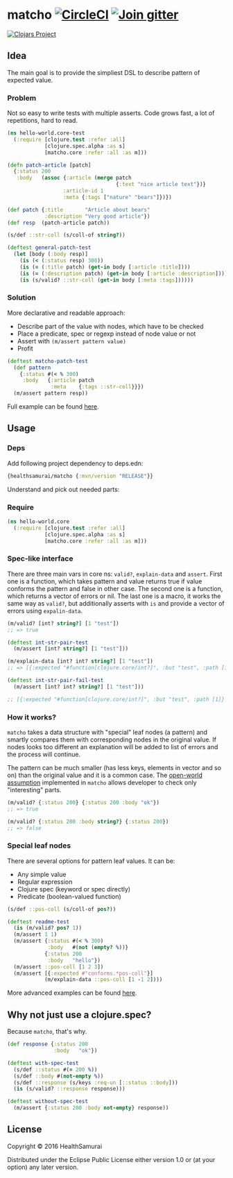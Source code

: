 # matcho [![CircleCI](https://circleci.com/gh/HealthSamurai/matcho.svg?style=shield)](https://circleci.com/gh/HealthSamurai/matcho) [![Join gitter](https://badges.gitter.im/Join%20Chat.svg)](https://gitter.im/healthsamurai/matcho)

[![Clojars Project](http://clojars.org/healthsamurai/matcho/latest-version.svg)](http://clojars.org/healthsamurai/matcho)

## Idea

The main goal is to provide the simpliest DSL to describe pattern of expected
value.

### Problem

Not so easy to write tests with multiple asserts. Code grows fast, a lot of
repetitions, hard to read.

```clj
(ns hello-world.core-test
  (:require [clojure.test :refer :all]
            [clojure.spec.alpha :as s]
            [matcho.core :refer :all :as m]))

(defn patch-article [patch]
  {:status 200
   :body   (assoc {:article (merge patch
                                   {:text "nice article text"})}
                  :article-id 1
                  :meta {:tags ["nature" "bears"]})})

(def patch {:title       "Article about bears"
            :description "Very good article"})
(def resp  (patch-article patch))

(s/def ::str-coll (s/coll-of string?))

(deftest general-patch-test
  (let [body (:body resp)]
    (is (< (:status resp) 300))
    (is (= (:title patch) (get-in body [:article :title])))
    (is (= (:description patch) (get-in body [:article :description])))
    (is (s/valid? ::str-coll (get-in body [:meta :tags])))))
```

### Solution

More declarative and readable approach:
* Describe part of the value with nodes, which have to be checked
* Place a predicate, spec or regexp instead of node value or not
* Assert with `(m/assert pattern value)`
* Profit

```clj
(deftest matcho-patch-test
  (def pattern
    {:status #(< % 300)
     :body   {:article patch
              :meta    {:tags ::str-coll}}})
  (m/assert pattern resp))
```

Full example can be found [here](./test/matcho/core_test.clj).

## Usage

### Deps
Add following project dependency to deps.edn:

```clj
{healthsamurai/matcho {:mvn/version "RELEASE"}}
```

Understand and pick out needed parts:

### Require

```clj
(ns hello-world.core
  (:require [clojure.test :refer :all]
            [clojure.spec.alpha :as s]
            [matcho.core :refer :all :as m]))
```

### Spec-like interface

There are three main vars in core ns: `valid?`, `explain-data` and `assert`.
First one is a function, which takes pattern and value returns true if value
conforms the pattern and false in other case. The second one is a function,
which returns a vector of errors or nil. The last one is a macro, it works the
same way as `valid?`, but additionally asserts with `is` and provide a vector of
errors using `expalin-data`.

```clj
(m/valid? [int? string?] [1 "test"])
;; => true

(deftest int-str-pair-test
  (m/assert [int? string?] [1 "test"]))

(m/explain-data [int? int? string?] [1 "test"])
;; => [{:expected "#function[clojure.core/int?]", :but "test", :path [1]} {:expected "#function[clojure.core/string?--5132]", :but nil, :path [2]}]

(deftest int-str-pair-fail-test
  (m/assert [int? int? string?] [1 "test"]))

;; [{:expected "#function[clojure.core/int?]", :but "test", :path [1]} {:expected "#function[clojure.core/string?--5132]", :but nil, :path [2]}] [1 "test"] [[#function[clojure.core/int?] #function[clojure.core/int?] #function[clojure.core/string?--5132]]]
```

### How it works?

`matcho` takes a data structure with "special" leaf nodes (a pattern) and
smartly compares them with corresponding nodes in the original value. If nodes
looks too different an explanation will be added to list of errors and the
process will continue.

The pattern can be much smaller (has less keys, elements in vector and so on)
than the original value and it is a common case. The [open-world
assumption](https://en.wikipedia.org/wiki/Open-world_assumption) implemented in
`matcho` allows developer to check only "interesting" parts.

```clj
(m/valid? {:status 200} {:status 200 :body "ok"})
;; => true

(m/valid? {:status 200 :body string?} {:status 200})
;; => false
```

### Special leaf nodes

There are several options for pattern leaf values. It can be:

* Any simple value
* Regular expression
* Clojure spec (keyword or spec directly)
* Predicate (boolean-valued function)

```clj
(s/def ::pos-coll (s/coll-of pos?))

(deftest readme-test
  (is (m/valid? pos? 1))
  (m/assert 1 1)
  (m/assert {:status #(< % 300)
             :body   #(not (empty? %))}
            {:status 200
             :body   "hello"})
  (m/assert ::pos-coll [1 2 3])
  (m/assert [{:expected #"conforms.*pos-coll"}]
            (m/explain-data ::pos-coll [1 -1 2])))
```

More advanced examples can be found [here](./test/matcho/core_test.clj).

## Why not just use a clojure.spec?

Because `matcho`, that's why.

```clj
(def response {:status 200
               :body   "ok"})

(deftest with-spec-test
  (s/def ::status #(= 200 %))
  (s/def ::body #(not-empty %))
  (s/def ::response (s/keys :req-un [::status ::body]))
  (is (s/valid? ::response response)))

(deftest without-spec-test
  (m/assert {:status 200 :body not-empty} response))
```

## License

Copyright © 2016 HealthSamurai

Distributed under the Eclipse Public License either version 1.0 or (at
your option) any later version.

